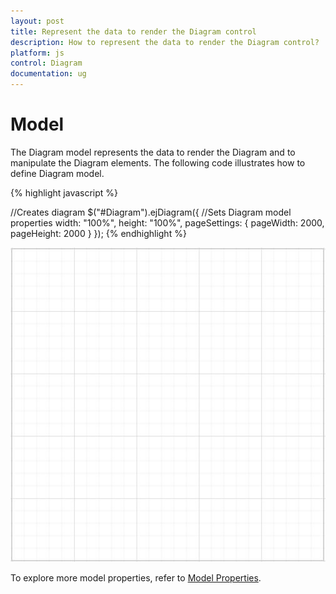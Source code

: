 ```yaml
---
layout: post
title: Represent the data to render the Diagram control
description: How to represent the data to render the Diagram control?
platform: js
control: Diagram
documentation: ug
---
```


# Model

The Diagram model represents the data to render the Diagram and to manipulate the Diagram elements. The following code illustrates how to define Diagram model.

{% highlight javascript %}

//Creates diagram
$("#Diagram").ejDiagram({
	//Sets Diagram model properties
	width: "100%",
	height: "100%",
	pageSettings: {
		pageWidth: 2000,
		pageHeight: 2000
	}
});
{% endhighlight %}

![](/js/Diagram/Model_images/Model_img1.png)

To explore more model properties, refer to [Model Properties](/js/api/ejdiagram#members "Model Properties").